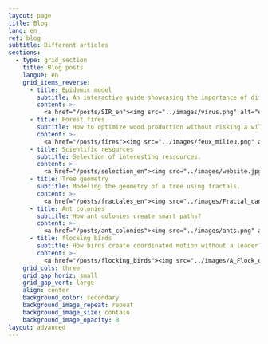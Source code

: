 ```yaml
---
layout: page
title: Blog
lang: en
ref: blog
subtitle: Different articles
sections:
  - type: grid_section
    title: Blog posts
    langue: en
    grid_items_reverse:
      - title: Epidemic model
        subtitle: An interactive guide showcasing the importance of differential equations.
        content: >- 
          <a href="/posts/SIR_en"><img src="../images/virus.png" alt="epidemy"></a>
      - title: Forest fires
        subtitle: How to optimize wood production without risking a wildfire?
        content: >- 
          <a href="/posts/fires"><img src="../images/feux_milieu.png" alt="forest fire"></a>
      - title: Scientific resources
        subtitle: Selection of interesting ressources.
        content: >- 
          <a href="/posts/selection_en"><img src="../images/website.jpg" alt="ressources"></a>
      - title: Tree geometry
        subtitle: Modeling the geometry of a tree using fractals.
        content: >- 
          <a href="/posts/fractales_en"><img src="../images/Fractal_canopy.svg.png" alt="tree fractal"></a>      
      - title: Ant colonies
        subtitle: How ant colonies create smart paths?
        content: >- 
          <a href="/posts/ant_colonies"><img src="../images/ants.png" alt="ants"></a>
      - title: flocking birds
        subtitle: How birds create coordinated motion without a leader?
        content: >- 
          <a href="/posts/flocking_birds"><img src="../images/A_Flock_of_Unity.png" alt="birds"></a>
    grid_cols: three
    grid_gap_horiz: small
    grid_gap_vert: large
    align: center
    background_color: secondary
    background_image_repeat: repeat
    background_image_size: contain
    background_image_opacity: 8
layout: advanced
---
```



